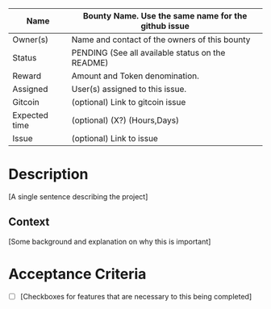 <!---

- Make sure the issue complies with policy stated in the README. Note that otherwise the bounty will be closed.
- Populate the following table with relevant fields, and remove each optional field that was not used.
- Add relevant labels to the github issue.
--->

| Name          | Bounty Name. Use the same name for the github issue |
| ------------- | --------------------------------------------------- |
| Owner(s)      | Name and contact of the owners of this bounty       |
| Status        | PENDING (See all available status on the README)    |
| Reward        | Amount and Token denomination.                      |
| Assigned      | User(s) assigned to this issue.                     |
| Gitcoin       | (optional) Link to gitcoin issue                    |
| Expected time | (optional) (X?) (Hours,Days)                        |
| Issue         | (optional) Link to issue                            |

# Description

[A single sentence describing the project]

## Context

[Some background and explanation on why this is important]

# Acceptance Criteria

<!-- Give a clear acceptance criteria that can be used to determine if the bounty was successfully finished or not -->

-   [ ] [Checkboxes for features that are necessary to this being completed]

